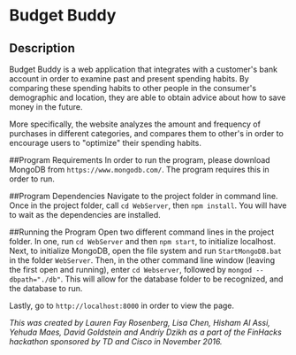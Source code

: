 # Budget Buddy

## Description
Budget Buddy is a web application that integrates with a customer's bank account in order to examine past and present spending habits. By comparing these spending habits to other people in the consumer's demographic and location, they are able to obtain advice about how to save money in the future.

More specifically, the website analyzes the amount and frequency of purchases in different categories, and compares them to other's in order to encourage users to "optimize" their spending habits. 

##Program Requirements
In order to run the program, please download MongoDB from `https://www.mongodb.com/`. The program requires this in order to run.

##Program Dependencies
Navigate to the project folder in command line. Once in the project folder, call `cd WebServer`, then `npm install`. You will have to wait as the dependencies are installed.

##Running the Program
Open two different command lines in the project folder. In one, run `cd WebServer` and then `npm start`, to initialize localhost. Next, to initialize MongoDB, open the file system and run `StartMongoDB.bat` in the folder `WebServer`. Then, in the other command line window (leaving the first open and running), enter `cd Webserver`, followed by `mongod --dbpath="./db"`. This will allow for the database folder to be recognized, and the database to run.

Lastly, go to `http://localhost:8000` in order to view the page.

*This was created by Lauren Fay Rosenberg, Lisa Chen, Hisham Al Assi, Yehuda Maes, David Goldstein and Andriy Dzikh as a part of the FinHacks hackathon sponsored by TD and Cisco in November 2016.*
